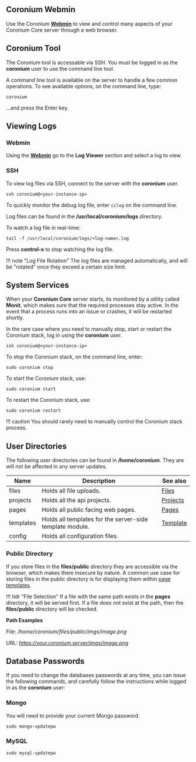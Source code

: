 ## Coronium Webmin

Use the Coronium __[Webmin](/server/webmin/setup/)__ to view and control many aspects of your Coronium Core server through a web browser.

## Coronium Tool

The Coronium tool is accessable via SSH. You must be logged in as the __coronium__ user to use the command line tool.

A command line tool is available on the server to handle a few common operations. To see available options, on the command line, type:

```
coronium
```

...and press the Enter key.

## Viewing Logs

### Webmin

Using the __[Webmin](/server/webmin/setup/)__ go to the __Log Viewer__ section and select a log to view.

### SSH

To view log files via SSH, connect to the server with the __coronium__ user.

```
ssh coronium@<your-instance-ip>
```

To quickly monitor the debug log file, enter `cclog` on the command line.

Log files can be found in the __/usr/local/coronium/logs__ directory.

To watch a log file in real-time:

```
tail -f /usr/local/coronium/logs/<log-name>.log
```

Press __control-x__ to stop watching the log file.

!!! note "Log File Rotation"
    The log files are managed automatically, and will be "rotated" once they exceed a certain size limit.

## System Services

When your __Coronium Core__ server starts, its monitored by a utility called __Monit__, which makes sure that the required processes stay active. In the event that a process runs into an issue or crashes, it will be restarted shortly.

In the rare case where you need to manually stop, start or restart the Coronium stack, log in using the __coronium__ user.

```
ssh coronium@<your-instance-ip>
```

To stop the Coronium stack, on the command line, enter:

```
sudo coronium stop
```

To start the Coronium stack, use:

```
sudo coronium start
```

To restart the Coronium stack, use:

```
sudo coronium restart
```

!!! caution
    You should rarely need to manually control the Coronium stack process.


## User Directories

The following user directories can be found in __/home/coronium__. They are will not be affected in any server updates.

|Name|Description|See also|
|----|-----------|--------|
|files|Holds all file uploads.|[Files](/server/modules/files/)|
|projects|Holds all the api projects.|[Projects](/server/modules/api/#projects)|
|pages|Holds all public facing web pages.|[Pages](/server/modules/pages/api/)|
|templates|Holds all templates for the server-side template module.|[Template](/server/modules/template/)|
|config|Holds all configuration files.||

### Public Directory

If you store files in the __files/public__ directory they are accessible via the browser, which makes them insecure by nature. A common use case for storing files in the public directory is for displaying them within [page templates](/server/modules/pages/templates/). 

!!! tldr "File Selection"
    If a file with the same path exists in the __pages__ directory, it will be served first. If a file does not exist at the path, then the __files/public__ directory will be checked.

__Path Examples__

File: _/home/coronium/files/public/imgs/image.png_

URL: _https://your.coronium.server/imgs/image.png_

## Database Passwords

If you need to change the databases passwords at any time, you can issue the following commands, and carefully follow the instructions while logged in as the __coronium__ user:

### Mongo

You will need to provide your current Mongo password.

```
sudo mongo-updatepw
```

### MySQL

```
sudo mysql-updatepw
```

